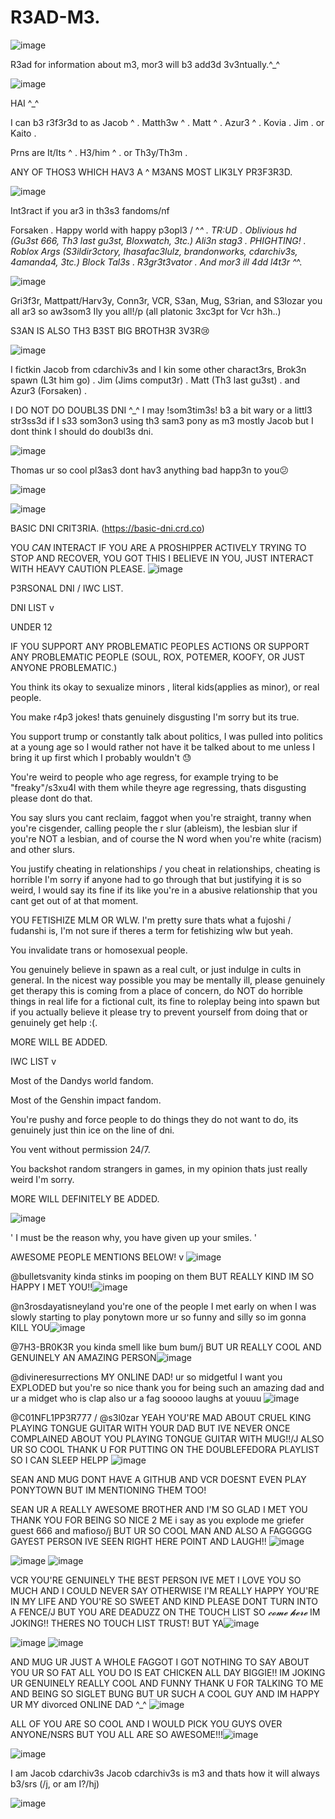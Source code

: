# R3AD-M3.
![image](https://github.com/user-attachments/assets/0671cc13-06f9-4c7b-9b4b-9a5a8cb8d572)



R3ad for information about m3, mor3 will b3 add3d 3v3ntually.^_^


![image](https://github.com/user-attachments/assets/e90191fb-9396-4e48-a97c-3f7cb54998b9)



HAI ^_^

I can b3 r3f3r3d to as Jacob ^ . Matth3w ^ . Matt ^ . Azur3 ^ . Kovia . Jim . or Kaito .


Prns are It/Its ^ . H3/him ^ . or Th3y/Th3m .


ANY OF THOS3 WHICH HAV3 A ^ M3ANS MOST LIK3LY PR3F3R3D.



![image](https://github.com/user-attachments/assets/e8616fc5-32d7-4578-89dd-8b83de074981)



Int3ract if you ar3 in th3s3 fandoms/nf

Forsaken . Happy world with happy p3opl3 / ^_^ . TR:UD . Oblivious hd (Gu3st 666, Th3 last gu3st, Bloxwatch, 3tc.) Ali3n stag3 . PHIGHTING! . Roblox Args (S3ildir3ctory, Ihasafac3lulz, brandonworks, cdarchiv3s, 4amanda4, 3tc.) Block Tal3s . R3gr3t3vator . And mor3 ill 4dd l4t3r ^_^.

![image](https://github.com/user-attachments/assets/ea0ffa04-b22d-4914-91f1-cf4763609554)


Gri3f3r, Mattpatt/Harv3y, Conn3r, VCR, S3an, Mug, S3rian, and S3lozar you all ar3 so aw3som3 Ily you all!/p (all platonic 3xc3pt for Vcr h3h..)

S3AN IS ALSO TH3 B3ST BIG BROTH3R 3V3R😢 

![image](https://github.com/user-attachments/assets/cfe50871-9858-4f3c-8f64-2cd5bc5d964c)


I fictkin Jacob from cdarchiv3s and I kin some other charact3rs, Brok3n spawn (L3t him go) . Jim (Jims comput3r) . Matt (Th3 last gu3st) . and Azur3 (Forsaken) .


I DO NOT DO DOUBL3S DNI ^_^ I may !som3tim3s! b3 a bit wary or a littl3 str3ss3d if I s33 som3on3 using th3 sam3 pony as m3 mostly Jacob but I dont think I should do doubl3s dni.

![image](https://github.com/user-attachments/assets/c92e00af-a856-4068-8667-3a87d45a558e)



Thomas ur so cool pl3as3 dont hav3 anything bad happ3n to you😕

![image](https://github.com/user-attachments/assets/c9570597-4d3e-4926-9357-58ae184f9f31)


![image](https://github.com/user-attachments/assets/3465c9b6-0457-475c-af91-b63e73ebb176)

BASIC DNI CRIT3RIA. 
(https://basic-dni.crd.co)

YOU *CAN* INTERACT IF YOU ARE A PROSHIPPER ACTIVELY TRYING TO STOP AND RECOVER, YOU GOT THIS I BELIEVE IN YOU, JUST INTERACT WITH HEAVY CAUTION PLEASE. ![image](https://github.com/user-attachments/assets/8cc09566-4821-437f-b62a-99bdd4181b1c)

P3RSONAL DNI / IWC LIST.

DNI LIST v

UNDER 12

IF YOU SUPPORT ANY PROBLEMATIC PEOPLES ACTIONS OR SUPPORT ANY PROBLEMATIC PEOPLE
(SOUL, ROX, POTEMER, KOOFY, OR JUST ANYONE PROBLEMATIC.)

You think its okay to sexualize minors , literal kids(applies as minor), or real people.

You make r4p3 jokes! thats genuinely disgusting I'm sorry but its true.

You support trump or constantly talk about politics, I was pulled into politics at a young age so I would rather not have it be talked about to me unless I bring it up first which I probably wouldn't 😓


You're weird to people who age regress, for example trying to be "freaky"/s3xu4l with them while theyre age regressing, thats disgusting please dont do that.

You say slurs you cant reclaim, faggot when you're straight, tranny when you're cisgender, calling people the r slur (ableism), the lesbian slur if you're NOT a lesbian, and of course the N word when you're white (racism) and other slurs.


You justify cheating in relationships / you cheat in relationships, cheating is horrible I'm sorry if anyone had to go through that but justifying it is so weird, I would say its fine if its like you're in a abusive relationship that you cant get out of at that moment.


YOU FETISHIZE MLM OR WLW. I'm pretty sure thats what a fujoshi / fudanshi is, I'm not sure if theres a term for fetishizing wlw but yeah.

You invalidate trans or homosexual people.

You genuinely believe in spawn as a real cult, or just indulge in cults in general. In the nicest way possible you may be mentally ill, please genuinely get therapy this is coming from a place of concern, do NOT do horrible things in real life for a fictional cult, its fine to roleplay being into spawn but if you actually believe it please try to prevent yourself from doing that or genuinely get help :(.


MORE WILL BE ADDED.


IWC LIST v


Most of the Dandys world fandom.

Most of the Genshin impact fandom.


You're pushy and force people to do things they do not want to do, its genuinely just thin ice on the line of dni.

You vent without permission 24/7.

You backshot random strangers in games, in my opinion thats just really weird I'm sorry.


MORE WILL DEFINITELY BE ADDED.


![image](https://github.com/user-attachments/assets/249750ea-430b-48c2-95df-464580737775)



' I must be the reason why, you have given up your smiles. '


AWESOME PEOPLE MENTIONS BELOW! v  ![image](https://github.com/user-attachments/assets/3a15acaa-eb82-4580-b443-e322d42fd2f7)




@bulletsvanity kinda stinks im pooping on them BUT REALLY KIND IM SO HAPPY I MET YOU!!![image](https://github.com/user-attachments/assets/c6d60f1d-1ab7-4273-8482-c975d0469f8e)

@n3rosdayatisneyland you're one of the people I met early on when I was slowly starting to play ponytown more ur so funny and silly so im gonna KILL YOU![image](https://github.com/user-attachments/assets/f5a70707-1792-4709-95b4-1fdfda4d9cd2)

@7H3-BR0K3R you kinda smell like bum bum/j BUT UR REALLY COOL AND GENUINELY AN AMAZING PERSON![image](https://github.com/user-attachments/assets/197f896d-8610-42ed-99c4-4b925551efab)

@divineresurrections MY ONLINE DAD! ur so midgetful I want you EXPLODED but you're so nice thank you for being such an amazing dad and ur a midget who is clap also ur a fag sooooo laughs at youuu ![image](https://github.com/user-attachments/assets/b643bc0b-e349-4d23-b237-3a247fbe9134)

@C01NFL1PP3R777 / @s3l0zar YEAH YOU'RE MAD ABOUT CRUEL KING PLAYING TONGUE GUITAR WITH YOUR DAD BUT IVE NEVER ONCE COMPLAINED ABOUT YOU PLAYING TONGUE GUITAR WITH MUG!!/J ALSO UR SO COOL THANK U FOR PUTTING ON THE DOUBLEFEDORA PLAYLIST SO I CAN SLEEP HELPP ![image](https://github.com/user-attachments/assets/1f0ab124-b041-43ca-b108-f97bce2658f6)

SEAN AND MUG DONT HAVE A GITHUB AND VCR DOESNT EVEN PLAY PONYTOWN BUT IM MENTIONING THEM TOO!

SEAN UR A REALLY AWESOME BROTHER AND I'M SO GLAD I MET YOU THANK YOU FOR BEING SO NICE 2 ME i say as you explode me griefer guest 666 and mafioso/j BUT UR SO COOL MAN AND ALSO A FAGGGGG GAYEST PERSON IVE SEEN RIGHT HERE POINT AND LAUGH!! ![image](https://github.com/user-attachments/assets/81c65bce-85df-4c33-a0c6-400aae0928aa)

 ![image](https://github.com/user-attachments/assets/ba834ed2-b278-4bfd-b19f-1b9365be4b4d)  ![image](https://github.com/user-attachments/assets/30f431aa-6469-44ec-9a07-b7a87d0bae2d)

VCR YOU'RE GENUINELY THE BEST PERSON IVE MET I LOVE YOU SO MUCH AND I COULD NEVER SAY OTHERWISE I'M REALLY HAPPY YOU'RE IN MY LIFE AND YOU'RE SO SWEET AND KIND PLEASE DONT TURN INTO A FENCE/J BUT YOU ARE DEADUZZ ON THE TOUCH LIST SO *𝓬𝓸𝓶𝓮 𝓱𝓮𝓻𝓮* IM JOKING!! THERES NO TOUCH LIST TRUST! BUT YA![image](https://github.com/user-attachments/assets/0237c99b-b688-4eff-801d-811791cd9367)

![image](https://github.com/user-attachments/assets/36abc21d-6c03-476d-acad-edba5277d348) ![image](https://github.com/user-attachments/assets/12856493-6976-44c4-99d9-844957dcf080)

AND MUG UR JUST A WHOLE FAGGOT I GOT NOTHING TO SAY ABOUT YOU UR SO FAT ALL YOU DO IS EAT CHICKEN ALL DAY BIGGIE!! IM JOKING UR GENUINELY REALLY COOL AND FUNNY THANK U FOR TALKING TO ME AND BEING SO SIGLET BUNG BUT UR SUCH A COOL GUY AND IM HAPPY UR MY divorced ONLINE DAD ^_^ ![image](https://github.com/user-attachments/assets/b5ae9784-0101-4a40-aee0-05b5f303fad5)

ALL OF YOU ARE SO COOL AND I WOULD PICK YOU GUYS OVER ANYONE/NSRS BUT YOU ALL ARE SO AWESOME!!!![image](https://github.com/user-attachments/assets/c6097b19-ce1d-417f-a2f1-23388373f94d)

![image](https://github.com/user-attachments/assets/050434a6-973d-4f3d-a725-223b21373ed2)



I am Jacob cdarchiv3s Jacob cdarchiv3s is m3 and thats how it will always b3/srs (/j, or am I?/hj)

![image](https://github.com/user-attachments/assets/10c2f281-7928-4662-89ed-4066e2286871)












































